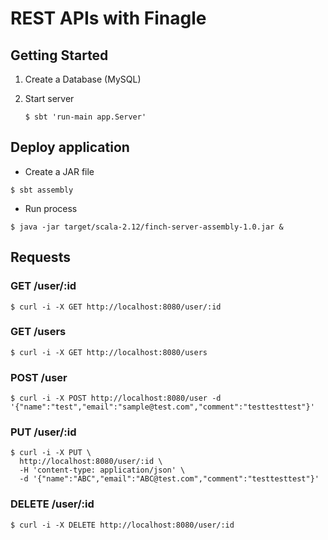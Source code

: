 # REST APIs with Finagle
## Getting Started

1. Create a Database (MySQL)  
2. Start server

    ``` 
    $ sbt 'run-main app.Server'
    ```
    
## Deploy application
* Create a JAR file

```
$ sbt assembly

```

* Run process

```
$ java -jar target/scala-2.12/finch-server-assembly-1.0.jar &
```    

## Requests     

### GET /user/:id

```
$ curl -i -X GET http://localhost:8080/user/:id
```

### GET /users

```
$ curl -i -X GET http://localhost:8080/users
```

### POST /user

```
$ curl -i -X POST http://localhost:8080/user -d '{"name":"test","email":"sample@test.com","comment":"testtesttest"}'
```

### PUT /user/:id

```
$ curl -i -X PUT \
  http://localhost:8080/user/:id \
  -H 'content-type: application/json' \
  -d '{"name":"ABC","email":"ABC@test.com","comment":"testtesttest"}'
```

### DELETE /user/:id

```
$ curl -i -X DELETE http://localhost:8080/user/:id
```